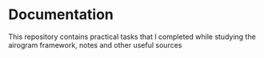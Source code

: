 # Documentation

This repository contains practical tasks that I completed while studying the airogram framework, notes and other useful sources
